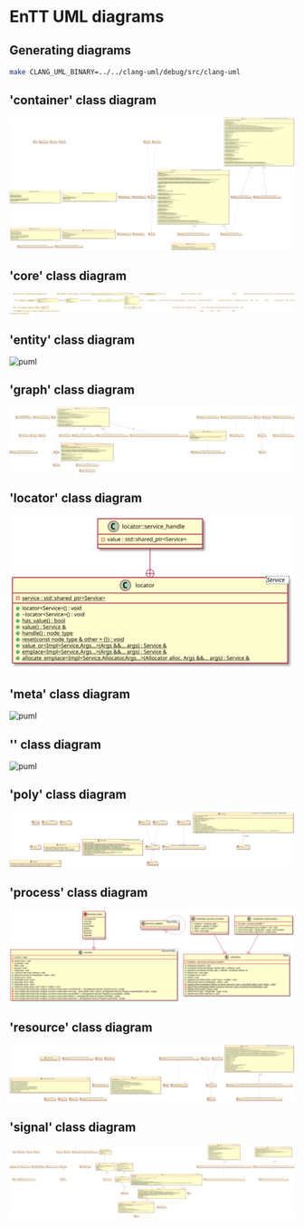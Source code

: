 # EnTT UML diagrams

## Generating diagrams

```bash
make CLANG_UML_BINARY=../../clang-uml/debug/src/clang-uml
```

## 'container' class diagram

![puml](puml/container_class_diagram.svg)

## 'core' class diagram

![puml](puml/core_class_diagram.svg)

## 'entity' class diagram

![puml](puml/entity_class_diagram.svg)

## 'graph' class diagram

![puml](puml/graph_class_diagram.svg)

## 'locator' class diagram

![puml](puml/locator_class_diagram.svg)

## 'meta' class diagram

![puml](puml/meta_class_diagram.svg)

## '' class diagram

![puml](puml/_class_diagram.svg)

## 'poly' class diagram

![puml](puml/poly_class_diagram.svg)

## 'process' class diagram

![puml](puml/process_class_diagram.svg)

## 'resource' class diagram

![puml](puml/resource_class_diagram.svg)

## 'signal' class diagram

![puml](puml/signal_class_diagram.svg)